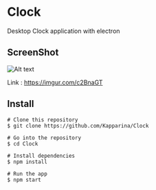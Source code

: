 # Clock

 Desktop Clock application with electron
 
## ScreenShot


![Alt text](https://i.imgur.com/c2BnaGT.png "ScreenShot")

Link : https://imgur.com/c2BnaGT

## Install

```
# Clone this repository
$ git clone https://github.com/Kapparina/Clock

# Go into the repository
$ cd Clock

# Install dependencies
$ npm install

# Run the app
$ npm start
```
